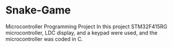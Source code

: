 # Snake-Game
Microcontroller Programming Project
In this project STM32F415RG microcontroller, LDC display, and a keypad were used, and the microcontroller was coded in C.

